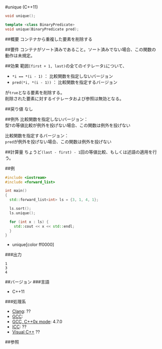 #unique (C++11)
```cpp
void unique();

template <class BinaryPredicate>
void unique(BinaryPredicate pred);
```

##概要
コンテナから重複した要素を削除する


##要件
コンテナがソート済みであること。ソート済みでない場合、この関数の動作は未規定。


##効果
範囲`[first + 1, last)`の全てのイテレータ`i`について、

- `*i == *(i - 1)` ： 比較関数を指定しないバージョン
- `pred(*i, *(i - 1))` ： 比較関数を指定するバージョン

が`true`となる要素を削除する。  
削除された要素に対するイテレータおよび参照は無効となる。


##戻り値
なし


##例外
比較関数を指定しないバージョン：  
型`T`の等値比較が例外を投げない場合、この関数は例外を投げない


比較関数を指定するバージョン：  
`pred`が例外を投げない場合、この関数は例外を投げない


##計算量
ちょうど`(last - first) - 1`回の等値比較、もしくは述語の適用を行う。


##例
```cpp
#include <iostream>
#include <forward_list>

int main()
{
  std::forward_list<int> ls = {3, 1, 4, 1};

  ls.sort();
  ls.unique();

  for (int x : ls) {
    std::cout << x << std::endl;
  }
}
```
* unique[color ff0000]

###出力
```
1
3
4
```

##バージョン
###言語
- C++11

###処理系
- [Clang](/implementation#clang.md): ??
- [GCC](/implementation#gcc.md): 
- [GCC, C++0x mode](/implementation#gcc.md): 4.7.0
- [ICC](/implementation#icc.md): ??
- [Visual C++](/implementation#visual_cpp.md) ??


##参照


